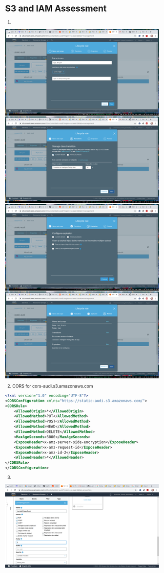 # S3 and IAM Assessment

1. 
![log1](https://raw.githubusercontent.com/adityaprakash-bobby/q_pre_assessment/master/images/log_1.png)
![log2](https://raw.githubusercontent.com/adityaprakash-bobby/q_pre_assessment/master/images/log_2.png)
![log3](https://raw.githubusercontent.com/adityaprakash-bobby/q_pre_assessment/master/images/log_3.png)
![log4](https://raw.githubusercontent.com/adityaprakash-bobby/q_pre_assessment/master/images/log_4.png)

2. CORS for cors-audi.s3.amazonaws.com
```xml
<?xml version="1.0" encoding="UTF-8"?>
<CORSConfiguration xmlns="https://static-audi.s3.amazonaws.com/">
<CORSRule>
    <AllowedOrigin>*</AllowedOrigin>
    <AllowedMethod>PUT</AllowedMethod>
    <AllowedMethod>POST</AllowedMethod>
    <AllowedMethod>HEAD</AllowedMethod>
    <AllowedMethod>DELETE</AllowedMethod>
    <MaxAgeSeconds>3000</MaxAgeSeconds>
    <ExposeHeader>x-amz-server-side-encryption</ExposeHeader>
    <ExposeHeader>x-amz-request-id</ExposeHeader>
    <ExposeHeader>x-amz-id-2</ExposeHeader>
    <AllowedHeader>*</AllowedHeader>
</CORSRule>
</CORSConfiguration>
```
3.
![lambda](https://raw.githubusercontent.com/adityaprakash-bobby/q_pre_assessment/master/images/s3_trigger_lambda.png)
